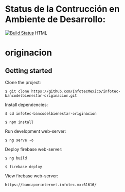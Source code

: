 # Status de la Contrucción en Ambiente de Desarrollo: 
[![Build Status](http://207.249.109.33:8080/buildStatus/icon?job=desarrollo-infotec-bancodelbienestar-mifosio-ui-creditosimple%2Fdesarrollo&config=orignacionbuilddesarrollo&subject=Dev%20build%20duration%20${duration})](http://207.249.109.33:8080/job/desarrollo-infotec-bancodelbienestar-mifosio-ui-creditosimple/)
HTML

# originacion

## Getting started

Clone the project:

    $ git clone https://github.com/InfotecMexico/infotec-bancodelbienestar-originacion.git

Install dependencies:

    $ cd infotec-bancodelbienestar-originacion
    
    $ npm install

Run development web-server:

    $ ng serve -o

Deploy firebase web-server:

    $ ng build

    $ firebase deploy

View firebase web-server:

    https://bancaporinternet.infotec.mx:61616/
